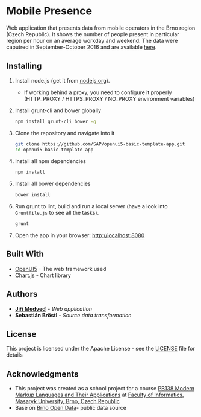 # Mobile Presence

Web application that presents data from mobile operators in the Brno region (Czech Republic).
It shows the number of people present in  particular region per hour on an average workday and weekend.
The data were caputred in September-October 2016 and are available [here](https://data.brno.cz/en/dataset/?id=data-mobilnich-operatoru-pritomne-obyvatelstvo).


## Installing

1. Install node.js (get it from [nodejs.org](http://nodejs.org/)).
   * If working behind a proxy, you need to configure it properly (HTTP_PROXY / HTTPS_PROXY / NO_PROXY environment variables)
2. Install grunt-cli and bower globally

    ```sh
    npm install grunt-cli bower -g
    ```
3. Clone the repository and navigate into it

    ```sh
    git clone https://github.com/SAP/openui5-basic-template-app.git
    cd openui5-basic-template-app
    ```
4. Install all npm dependencies

    ```sh
    npm install
    ```
5. Install all bower dependencies

    ```sh
    bower install
    ```
6. Run grunt to lint, build and run a local server (have a look into `Gruntfile.js` to see all the tasks).

    ```sh
    grunt
    ```
7. Open the app in your browser: [http://localhost:8080](http://localhost:8080)  


## Built With

* [OpenUI5](https://github.com/SAP/openui5/) - The web framework used
* [Chart.js](https://www.chartjs.org//) - Chart library

## Authors

* [**Jiří Medveď**](https://cz.linkedin.com/in/jirmed) - *Web application* 
* **Sebastián Bröstl** - *Source data transformation* 


## License

This project is licensed under the Apache License - see the [LICENSE](LICENSE) file for details

## Acknowledgments

* This project was created as a school project for a course [PB138 Modern 
Markup Languages and Their Applications](https://is.muni.cz/predmet/fi/jaro2018/PB138?lang=en) 
at [Faculty of Informatics, Masaryk University, Brno, Czech Republic](https://www.fi.muni.cz/index.html.en)
* Base on [Brno Open Data](http://www.otevrenadata.cz)- public data source
